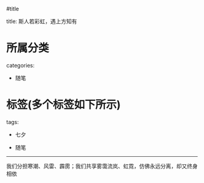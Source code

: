 ﻿#title

title: 斯人若彩虹，遇上方知有
# 所属分类

categories:

- 随笔

# 标签(多个标签如下所示)

tags:

- 七夕

- 随笔


------

我们分担寒潮、风雷、霹雳；我们共享雾霭流岚、虹霓，仿佛永远分离，却又终身相依

